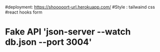 #deployment: https://shooooort-url.herokuapp.com/
#Style : tailwaind css
#react hooks form

# Fake API 'json-server --watch db.json --port 3004'
